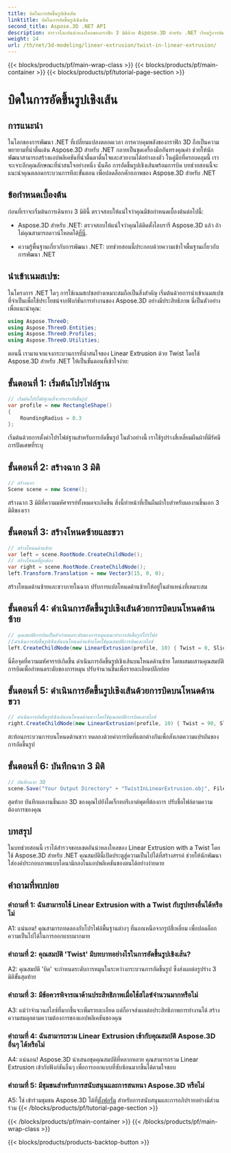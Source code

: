 ```yaml
---
title: บิดในการอัดขึ้นรูปเชิงเส้น
linktitle: บิดในการอัดขึ้นรูปเชิงเส้น
second_title: Aspose.3D .NET API
description: สำรวจโลกอันน่าหลงใหลของกราฟิก 3 มิติด้วย Aspose.3D สำหรับ .NET เรียนรู้การอัดขึ้นรูปเชิงเส้นแบบทีละขั้นตอนด้วยการบิด
weight: 14
url: /th/net/3d-modeling/linear-extrusion/twist-in-linear-extrusion/
---
```


{{< blocks/products/pf/main-wrap-class >}}
{{< blocks/products/pf/main-container >}}
{{< blocks/products/pf/tutorial-page-section >}}

# บิดในการอัดขึ้นรูปเชิงเส้น

## การแนะนำ

ในโลกของการพัฒนา .NET ที่เปลี่ยนแปลงตลอดเวลา การควบคุมพลังของกราฟิก 3D ถือเป็นความพยายามที่น่าตื่นเต้น Aspose.3D สำหรับ .NET กลายเป็นชุดเครื่องมืออันทรงคุณค่า ช่วยให้นักพัฒนาสามารถสร้างแอปพลิเคชันที่น่าตื่นตาตื่นใจและสวยงามได้อย่างลงตัว ในคู่มือที่ครอบคลุมนี้ เราจะเจาะลึกคุณลักษณะที่น่าสนใจอย่างหนึ่ง นั่นคือ การอัดขึ้นรูปเชิงเส้นพร้อมการบิด บทช่วยสอนนี้จะแนะนำคุณตลอดกระบวนการทีละขั้นตอน เพื่อปลดล็อกศักยภาพของ Aspose.3D สำหรับ .NET

## ข้อกำหนดเบื้องต้น

ก่อนที่เราจะเริ่มต้นการเดินทาง 3 มิตินี้ ตรวจสอบให้แน่ใจว่าคุณมีข้อกำหนดเบื้องต้นต่อไปนี้:

-  Aspose.3D สำหรับ .NET: ตรวจสอบให้แน่ใจว่าคุณได้ติดตั้งไลบรารี Aspose.3D แล้ว ถ้าไม่คุณสามารถดาวน์โหลดได้[ที่นี่](https://releases.aspose.com/3d/net/).

- ความรู้พื้นฐานเกี่ยวกับการพัฒนา .NET: บทช่วยสอนนี้ประกอบด้วยความเข้าใจพื้นฐานเกี่ยวกับการพัฒนา .NET

## นำเข้าเนมสเปซ:

ในโครงการ .NET ใดๆ การใช้เนมสเปซอย่างเหมาะสมถือเป็นสิ่งสำคัญ เริ่มต้นด้วยการนำเข้าเนมสเปซที่จำเป็นเพื่อใช้ประโยชน์จากฟังก์ชันการทำงานของ Aspose.3D อย่างมีประสิทธิภาพ นี่เป็นตัวอย่างเพื่อแนะนำคุณ:

```csharp
using Aspose.ThreeD;
using Aspose.ThreeD.Entities;
using Aspose.ThreeD.Profiles;
using Aspose.ThreeD.Utilities;
```

ตอนนี้ เรามาแจกแจงกระบวนการที่น่าสนใจของ Linear Extrusion ด้วย Twist โดยใช้ Aspose.3D สำหรับ .NET ให้เป็นขั้นตอนที่เข้าใจง่าย:

## ขั้นตอนที่ 1: เริ่มต้นโปรไฟล์ฐาน

```csharp
// เริ่มต้นโปรไฟล์ฐานที่จะทำการอัดขึ้นรูป
var profile = new RectangleShape()
{
    RoundingRadius = 0.3
};
```

เริ่มต้นด้วยการตั้งค่าโปรไฟล์ฐานสำหรับการอัดขึ้นรูป ในตัวอย่างนี้ เราใช้รูปร่างสี่เหลี่ยมผืนผ้าที่มีรัศมีการปัดเศษที่ระบุ

## ขั้นตอนที่ 2: สร้างฉาก 3 มิติ

```csharp
// สร้างฉาก
Scene scene = new Scene();
```

สร้างฉาก 3 มิติที่ความมหัศจรรย์ทั้งหมดจะเกิดขึ้น สิ่งนี้ทำหน้าที่เป็นผืนผ้าใบสำหรับผลงานชิ้นเอก 3 มิติของเรา

## ขั้นตอนที่ 3: สร้างโหนดซ้ายและขวา

```csharp
// สร้างโหนดด้านซ้าย
var left = scene.RootNode.CreateChildNode();
// สร้างโหนดที่ถูกต้อง
var right = scene.RootNode.CreateChildNode();
left.Transform.Translation = new Vector3(15, 0, 0);
```

สร้างโหนดด้านซ้ายและขวาภายในฉาก ปรับการแปลโหนดด้านซ้ายให้อยู่ในตำแหน่งที่เหมาะสม

## ขั้นตอนที่ 4: ดำเนินการอัดขึ้นรูปเชิงเส้นด้วยการบิดบนโหนดด้านซ้าย

```csharp
// คุณสมบัติการบิดเป็นตัวกำหนดระดับของการหมุนขณะทำการอัดขึ้นรูปโปรไฟล์
//ดำเนินการอัดขึ้นรูปเชิงเส้นบนโหนดด้านซ้ายโดยใช้คุณสมบัติการบิดและสไลซ์
left.CreateChildNode(new LinearExtrusion(profile, 10) { Twist = 0, Slices = 100 });
```

นี่คือจุดที่ความมหัศจรรย์เกิดขึ้น ดำเนินการอัดขึ้นรูปเชิงเส้นบนโหนดด้านซ้าย โดยผสมผสานคุณสมบัติการบิดเพื่อกำหนดระดับของการหมุน ปรับจำนวนชิ้นเพื่อรายละเอียดปลีกย่อย

## ขั้นตอนที่ 5: ดำเนินการอัดขึ้นรูปเชิงเส้นด้วยการบิดบนโหนดด้านขวา

```csharp
// ดำเนินการอัดขึ้นรูปเชิงเส้นบนโหนดด้านขวาโดยใช้คุณสมบัติการบิดและสไลซ์
right.CreateChildNode(new LinearExtrusion(profile, 10) { Twist = 90, Slices = 100 });
```

สะท้อนกระบวนการบนโหนดด้านขวา ทดลองด้วยค่าการบิดที่แตกต่างกันเพื่อสังเกตความแปรผันของการอัดขึ้นรูป

## ขั้นตอนที่ 6: บันทึกฉาก 3 มิติ

```csharp
// บันทึกฉาก 3D
scene.Save("Your Output Directory" + "TwistInLinearExtrusion.obj", FileFormat.WavefrontOBJ);
```

สุดท้าย บันทึกผลงานชิ้นเอก 3D ของคุณไปยังไดเร็กทอรีเอาต์พุตที่ต้องการ ปรับชื่อไฟล์ตามความต้องการของคุณ

## บทสรุป

ในบทช่วยสอนนี้ เราได้สำรวจขอบเขตอันน่าหลงใหลของ Linear Extrusion with a Twist โดยใช้ Aspose.3D สำหรับ .NET คุณสมบัตินี้เปิดประตูสู่ความเป็นไปได้ที่สร้างสรรค์ ช่วยให้นักพัฒนาใส่องค์ประกอบภาพแบบไดนามิกลงในแอปพลิเคชันของตนได้อย่างง่ายดาย

## คำถามที่พบบ่อย

### คำถามที่ 1: ฉันสามารถใช้ Linear Extrusion with a Twist กับรูปทรงอื่นได้หรือไม่

A1: แน่นอน! คุณสามารถทดลองกับโปรไฟล์พื้นฐานต่างๆ ที่นอกเหนือจากรูปสี่เหลี่ยม เพื่อปลดล็อกความเป็นไปได้ในการออกแบบมากมาย

### คำถามที่ 2: คุณสมบัติ 'Twist' มีบทบาทอย่างไรในการอัดขึ้นรูปเชิงเส้น?

A2: คุณสมบัติ 'บิด' จะกำหนดระดับการหมุนในระหว่างกระบวนการอัดขึ้นรูป ซึ่งส่งผลต่อรูปร่าง 3 มิติขั้นสุดท้าย

### คำถามที่ 3: มีข้อควรพิจารณาด้านประสิทธิภาพเมื่อใช้สไลซ์จำนวนมากหรือไม่

A3: แม้ว่าจำนวนสไลซ์ที่มากขึ้นจะเพิ่มรายละเอียด แต่ก็อาจส่งผลต่อประสิทธิภาพการทำงานได้ สร้างความสมดุลตามความต้องการของแอปพลิเคชันของคุณ

### คำถามที่ 4: ฉันสามารถรวม Linear Extrusion เข้ากับคุณสมบัติ Aspose.3D อื่นๆ ได้หรือไม่

A4: แน่นอน! Aspose.3D นำเสนอชุดคุณสมบัติที่หลากหลาย คุณสามารถรวม Linear Extrusion เข้ากับฟังก์ชันอื่นๆ เพื่อการออกแบบที่ซับซ้อนมากขึ้นได้ตามใจชอบ

### คำถามที่ 5: มีชุมชนสำหรับการสนับสนุนและการสนทนา Aspose.3D หรือไม่

 A5: ใช่ เข้าร่วมชุมชน Aspose.3D ได้ที่[ตั้งฟอรั่ม](https://forum.aspose.com/c/3d/18) สำหรับการสนับสนุนและการอภิปรายอย่างมีส่วนร่วม
{{< /blocks/products/pf/tutorial-page-section >}}

{{< /blocks/products/pf/main-container >}}
{{< /blocks/products/pf/main-wrap-class >}}

{{< blocks/products/products-backtop-button >}}
